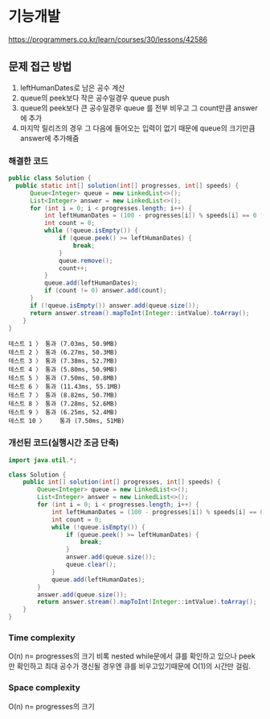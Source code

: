 # 기능개발
https://programmers.co.kr/learn/courses/30/lessons/42586

## 문제 접근 방법
1. leftHumanDates로 남은 공수 계산
2. queue의 peek보다 작은 공수일경우 queue push
3. queue의 peek보다 큰 공수일경우 queue 를 전부 비우고 그 count만큼 answer에 추가
4. 마지막 릴리즈의 경우 그 다음에 들어오는 입력이 없기 때문에 queue의 크기만큼 answer에 추가해줌


### 해결한 코드
```java
public class Solution {
  public static int[] solution(int[] progresses, int[] speeds) {
      Queue<Integer> queue = new LinkedList<>();
      List<Integer> answer = new LinkedList<>();
      for (int i = 0; i < progresses.length; i++) {
          int leftHumanDates = (100 - progresses[i]) % speeds[i] == 0 ? (100 - progresses[i]) / speeds[i] : (100 - progresses[i]) / speeds[i] + 1;
          int count = 0;
          while (!queue.isEmpty()) {
              if (queue.peek() >= leftHumanDates) {
                  break;
              }
              queue.remove();
              count++;
          }
          queue.add(leftHumanDates);
          if (count != 0) answer.add(count);
      }
      if (!queue.isEmpty()) answer.add(queue.size());
      return answer.stream().mapToInt(Integer::intValue).toArray();
    }
}
```


```
테스트 1 〉	통과 (7.03ms, 50.9MB)
테스트 2 〉	통과 (6.27ms, 50.3MB)
테스트 3 〉	통과 (7.38ms, 52.7MB)
테스트 4 〉	통과 (5.80ms, 50.9MB)
테스트 5 〉	통과 (7.50ms, 50.8MB)
테스트 6 〉	통과 (11.43ms, 55.1MB)
테스트 7 〉	통과 (8.82ms, 50.7MB)
테스트 8 〉	통과 (7.28ms, 52.6MB)
테스트 9 〉	통과 (6.25ms, 52.4MB)
테스트 10 〉	통과 (7.50ms, 51MB)
```

### 개선된 코드(실행시간 조금 단축)
```java
import java.util.*;

class Solution {
    public int[] solution(int[] progresses, int[] speeds) {
        Queue<Integer> queue = new LinkedList<>();
        List<Integer> answer = new LinkedList<>();
        for (int i = 0; i < progresses.length; i++) {
            int leftHumanDates = (100 - progresses[i]) % speeds[i] == 0 ? (100 - progresses[i]) / speeds[i] : (100 - progresses[i]) / speeds[i] + 1;
            int count = 0;
            while (!queue.isEmpty()) {
                if (queue.peek() >= leftHumanDates) {
                    break;
                }
                answer.add(queue.size());
                queue.clear();
            }
            queue.add(leftHumanDates);
        }
        answer.add(queue.size());
        return answer.stream().mapToInt(Integer::intValue).toArray();
    }
}
```

### Time complexity
O(n) n= progresses의 크기
비록 nested while문에서 큐를 확인하고 있으나 peek만 확인하고 최대 공수가 갱신될 경우엔 큐를 비우고있기때문에 O(1)의 시간만 걸림.

### Space complexity
O(n) n= progresses의 크기
